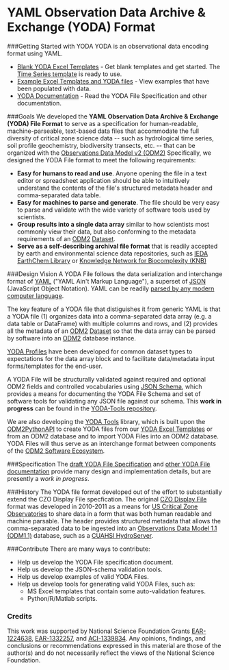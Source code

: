 YAML Observation Data Archive & Exchange (YODA) Format
===============

###Getting Started with YODA
YODA is an observational data encoding format using YAML.

* [Blank YODA Excel Templates](https://github.com/ODM2/YODA-File/tree/master/excel_templates) - Get blank templates and get started. The [Time Series template](https://github.com/ODM2/YODA-File/tree/master/excel_templates/time_series) is ready to use.
* [Example Excel Templates and YODA files](https://github.com/ODM2/YODA-File/tree/master/examples) - View examples that have been populated with data.
* [YODA Documentation](https://github.com/ODM2/YODA-File/tree/master/doc) - Read the YODA File Specification and other documentation.

###Goals
We developed the **YAML Observation Data Archive & Exchange (YODA) File Format** to serve as a specification for human-readable, machine-parseable, text-based data files that accommodate the full diversity of critical zone science data -- such as hydrological time series, soil profile geochemistry, biodiversity transects, etc. -- that can be organized with the [Observations Data Model v2 (ODM2)](https://github.com/ODM2/ODM2)  Specifically, we designed the YODA File format to meet the following requirements:

* **Easy for humans to read and use**. Anyone opening the file in a text editor or spreadsheet application should be able to intuitively understand the contents of the file's structured metadata header and comma-separated data table.
* **Easy for machines to parse and generate**.  The file should be very easy to parse and validate with the wide variety of software tools used by scientists.
* **Group results into a single data array** similar to how scientists most commonly view their data, but also conforming to the metadata requirements of an [ODM2](https://github.com/ODM2/ODM2) [Dataset](https://github.com/ODM2/ODM2/blob/master/doc/ODM2Docs/core_datasets.md).
* **Serve as a self-describing archival file format** that is readily accepted by earth and environmental science data repositories, such as [IEDA EarthChem Library](http://www.earthchem.org/library) or [Knowledge Network for Biocomplexity (KNB)](https://knb.ecoinformatics.org/)

###Design Vision
A YODA File follows the data serialization and interchange format of [YAML](http://en.wikipedia.org/wiki/YAML) ("YAML Ain't Markup Language"), a superset of [JSON](http://www.json.org/) (JavaScript Object Notation). YAML can be readily [parsed by any modern computer language](http://yaml.org/). 

The key feature of a YODA file that distiguishes it from generic YAML is that a YODA file (1) organizes data into a comma-separated data array (e.g. a data table or DataFrame) with multiple columns and rows, and (2) provides all the metadata of an [ODM2](https://github.com/ODM2/ODM2) [Dataset](https://github.com/ODM2/ODM2/blob/master/doc/ODM2Docs/core_datasets.md) so that the data array can be parsed by software into an [ODM2](https://github.com/ODM2/ODM2) database instance.

[YODA Profiles](https://github.com/ODM2/YODA-File/blob/master/doc/YODA_profiles.md) have been developed for common dataset types to expectations for the data array block and to facilitate data/metadata input forms/templates for the end-user.

A YODA File will be structurally validated against required and optional ODM2 fields and controlled vocabularies using [JSON Schema](http://json-schema.org/), which provides a means for documenting the YODA File Schema and set of software tools for validating any JSON file against our schema. This **work in progress** can be found in the [YODA-Tools repository](https://github.com/ODM2/YODA-Tools).

We are also developing the [YODA Tools](https://github.com/ODM2/YodaTools) library, which is built upon the [ODM2PythonAPI](https://github.com/ODM2/ODM2PythonAPI) to create YODA files from our [YODA Excel Templates](https://github.com/ODM2/YODA-File/tree/master/excel_templates) or from an ODM2 database and to import YODA Files into an ODM2 database. YODA Files will thus serve as an interchange format between components of the [ODM2 Software Ecosystem](http://www.odm2.org/).

###Specification
The [draft YODA File Specification](https://github.com/ODM2/YODA-File/blob/master/doc/YODAFile_Specification_Draft0.md) and [other YODA File documentation](https://github.com/ODM2/YODA-File/tree/master/doc) provide many design and implementation details, but are presently a *work in progress*.

###History
The YODA file format developed out of the effort to substantially extend the CZO Display File specfication. The original [CZO Display File](http://criticalzone.org/national/publications/pub/whitenack-et-al-2011-czo-display-file-specification/) format was developed in 2010-2011 as a means for [US Critical Zone Observatories](http://criticalzone.org/) to share data in a form that was both human readable and machine parsable. The header provides structured metadata that allows the comma-separated data to be ingested into an [Observations Data Model 1.1 (ODM1.1)](http://his.cuahsi.org/odmdatabases.html) database, such as a [CUAHSI HydroServer](http://his.cuahsi.org/hydroserver.html).

###Contribute
There are many ways to contribute:
* Help us develop the YODA File specification document.
* Help us develop the JSON-schema validation tools.
* Help us develop examples of valid YODA Files.
* Help us develop tools for generating valid YODA Files, such as:
  * MS Excel templates that contain some auto-validation features.
  * Python/R/Matlab scripts.

### Credits

This work was supported by National Science Foundation Grants [EAR-1224638](http://www.nsf.gov/awardsearch/showAward?AWD_ID=1224638), [EAR-1332257](http://www.nsf.gov/awardsearch/showAward?AWD_ID=1332257), and [ACI-1339834](http://www.nsf.gov/awardsearch/showAward?AWD_ID=1339834). Any opinions, findings, and conclusions or recommendations expressed in this material are those of the author(s) and do not necessarily reflect the views of the National Science Foundation.
